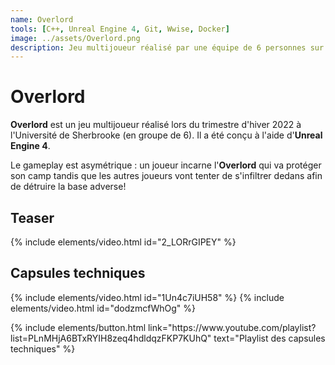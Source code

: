 ```yaml
---
name: Overlord
tools: [C++, Unreal Engine 4, Git, Wwise, Docker]
image: ../assets/Overlord.png
description: Jeu multijoueur réalisé par une équipe de 6 personnes sur Unreal Engine 4. Jeu asymétrique où les héros essaient de s'infiltrer et de détruire le camp de l'Overlord !
---
```


# Overlord

**Overlord** est un jeu multijoueur réalisé lors du trimestre d'hiver 2022 à l'Université de Sherbrooke (en groupe de 6). Il a été conçu à l'aide d'**Unreal Engine 4**.

Le gameplay est asymétrique : un joueur incarne l'**Overlord** qui va protéger son camp tandis que les autres joueurs vont tenter de s'infiltrer dedans afin de détruire la base adverse!

## Teaser
{% include elements/video.html id="2_LORrGIPEY" %}

## Capsules techniques
{% include elements/video.html id="1Un4c7iUH58" %}
{% include elements/video.html id="dodzmcfWhOg" %}

<p class="text-center">
{% include elements/button.html link="https://www.youtube.com/playlist?list=PLnMHjA6BTxRYIH8zeq4hdldqzFKP7KUhQ" text="Playlist des capsules techniques" %}
</p>